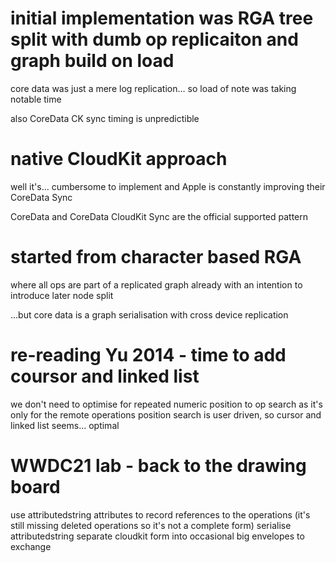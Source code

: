 


# initial implementation was RGA tree split with dumb op replicaiton and graph build on load
core data was just a mere log replication...
so load of note was taking notable time

also CoreData CK sync timing is unpredictible


# native CloudKit approach
well it's... cumbersome to implement and Apple is constantly improving their CoreData Sync

CoreData and CoreData CloudKit Sync are the official supported pattern


# started from character based RGA
where all ops are part of a replicated graph already
with an intention to introduce later node split

...but core data is a graph serialisation with cross device replication


# re-reading Yu 2014 - time to add coursor and linked list
we don't need to optimise for repeated numeric position to op search as it's only for the remote operations
position search is user driven, so cursor and linked list seems... optimal


# WWDC21 lab - back to the drawing board
use attributedstring attributes to record references to the operations (it's still missing deleted operations so it's not a complete form)
serialise attributedstring
separate cloudkit form into occasional big envelopes to exchange

